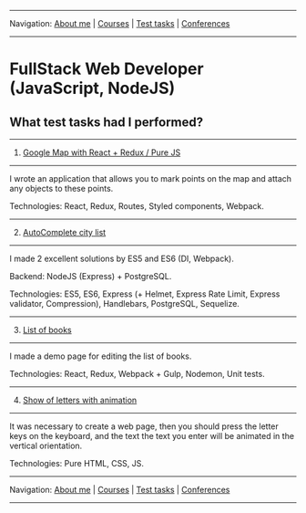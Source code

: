 
___
Navigation: 
[About me](README.md "My experience, skills") |
[Courses](COURSES.md "What am I learning?") |
[Test tasks](TESTS.md "I did this projects") |
[Conferences](CONFERENCES.md "Where could you see me?")
___

# FullStack Web Developer (JavaScript, NodeJS)

## What test tasks had I performed?
___
1. [Google Map with React + Redux / Pure JS](https://github.com/iMaximal/task-5-google-map-react)
___
I wrote an application that allows you to mark points on the map and attach any objects to these points.

Technologies: React, Redux, Routes, Styled components, Webpack.

___
2. [AutoComplete city list](https://github.com/iMaximal/task-2-autocomplete)
___
I made 2 excellent solutions by ES5 and ES6 (DI, Webpack).

Backend: NodeJS (Express) + PostgreSQL.

Technologies: ES5, ES6, Express (+ Helmet, Express Rate Limit, Express validator, Compression), Handlebars, PostgreSQL, Sequelize.

___
3. [List of books](https://github.com/iMaximal/task-3-books-list)
___
I made a demo page for editing the list of books.

Technologies: React, Redux, Webpack + Gulp, Nodemon, Unit tests.

___
4. [Show of letters with animation](https://github.com/iMaximal/task-4-key-animation)

___
It was necessary to create a web page, then you should press the letter keys on the keyboard, and the text the text you enter will be animated in the vertical orientation.

Technologies: Pure HTML, CSS, JS.



___
Navigation: 
[About me](README.md "My experience, skills") |
[Courses](COURSES.md "What am I learning?") |
[Test tasks](TESTS.md "I did this projects") |
[Conferences](CONFERENCES.md "Where could you see me?")
___
